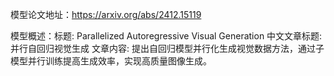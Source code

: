 模型论文地址：https://arxiv.org/abs/2412.15119

模型概述：标题: Parallelized Autoregressive Visual Generation
中文文章标题: 并行自回归视觉生成
文章内容: 提出自回归模型并行化生成视觉数据方法，通过子模型并行训练提高生成效率，实现高质量图像生成。
